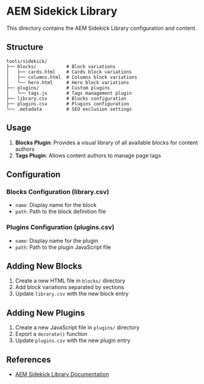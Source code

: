 # AEM Sidekick Library

This directory contains the AEM Sidekick Library configuration and content.

## Structure

```
tools/sidekick/
├── blocks/           # Block variations
│   ├── cards.html    # Cards block variations
│   ├── columns.html  # Columns block variations
│   └── hero.html     # Hero block variations
├── plugins/          # Custom plugins
│   └── tags.js       # Tags management plugin
├── library.csv       # Blocks configuration
├── plugins.csv       # Plugins configuration
└── .metadata         # SEO exclusion settings
```

## Usage

1. **Blocks Plugin**: Provides a visual library of all available blocks for content authors
2. **Tags Plugin**: Allows content authors to manage page tags

## Configuration

### Blocks Configuration (library.csv)
- `name`: Display name for the block
- `path`: Path to the block definition file

### Plugins Configuration (plugins.csv)
- `name`: Display name for the plugin
- `path`: Path to the plugin JavaScript file

## Adding New Blocks

1. Create a new HTML file in `blocks/` directory
2. Add block variations separated by sections
3. Update `library.csv` with the new block entry

## Adding New Plugins

1. Create a new JavaScript file in `plugins/` directory
2. Export a `decorate()` function
3. Update `plugins.csv` with the new plugin entry

## References

- [AEM Sidekick Library Documentation](https://www.aem.live/docs/sidekick-library)

